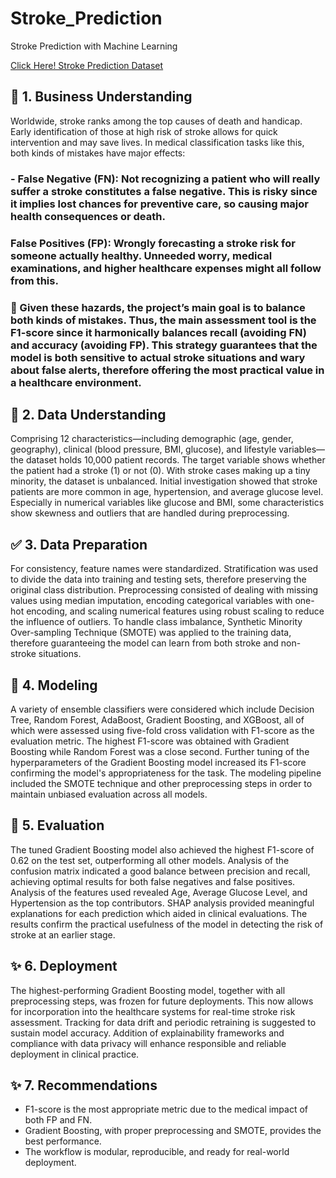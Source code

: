 # Stroke_Prediction
Stroke Prediction with Machine Learning

[Click Here! Stroke Prediction Dataset](https://www.kaggle.com/datasets/fedesoriano/stroke-prediction-dataset)


## 🔎 1. Business Understanding
Worldwide, stroke ranks among the top causes of death and handicap. Early identification of those at high risk of stroke allows for quick intervention and may save lives. In medical classification tasks like this, both kinds of mistakes have major effects:

### - False Negative (FN): Not recognizing a patient who will really suffer a stroke constitutes a false negative. This is risky since it implies lost chances for preventive care, so causing major health consequences or death.

### False Positives (FP): Wrongly forecasting a stroke risk for someone actually healthy. Unneeded worry, medical examinations, and higher healthcare expenses might all follow from this.

### 🎯 Given these hazards, the project’s main goal is to balance both kinds of mistakes. Thus, the main assessment tool is the F1-score since it harmonically balances recall (avoiding FN) and accuracy (avoiding FP). This strategy guarantees that the model is both sensitive to actual stroke situations and wary about false alerts, therefore offering the most practical value in a healthcare environment.

## 🔎 2. Data Understanding
Comprising 12 characteristics—including demographic (age, gender, geography), clinical (blood pressure, BMI, glucose), and lifestyle variables—the dataset holds 10,000 patient records. The target variable shows whether the patient had a stroke (1) or not (0). With stroke cases making up a tiny minority, the dataset is unbalanced. Initial investigation showed that stroke patients are more common in age, hypertension, and average glucose level. Especially in numerical variables like glucose and BMI, some characteristics show skewness and outliers that are handled during preprocessing.

## ✅ 3. Data Preparation
For consistency, feature names were standardized. Stratification was used to divide the data into training and testing sets, therefore preserving the original class distribution. Preprocessing consisted of dealing with missing values using median imputation, encoding categorical variables with one-hot encoding, and scaling numerical features using robust scaling to reduce the influence of outliers. To handle class imbalance, Synthetic Minority Over-sampling Technique (SMOTE) was applied to the training data, therefore guaranteeing the model can learn from both stroke and non-stroke situations.

## 🤖 4. Modeling

A variety of ensemble classifiers were considered which include Decision Tree, Random Forest, AdaBoost, Gradient Boosting, and XGBoost, all of which were assessed using five-fold cross validation with F1-score as the evaluation metric. The highest F1-score was obtained with Gradient Boosting while Random Forest was a close second. Further tuning of the hyperparameters of the Gradient Boosting model increased its F1-score confirming the model's appropriateness for the task. The modeling pipeline included the SMOTE technique and other preprocessing steps in order to maintain unbiased evaluation across all models. 

## 🔎 5. Evaluation  

The tuned Gradient Boosting model also achieved the highest F1-score of 0.62 on the test set, outperforming all other models. Analysis of the confusion matrix indicated a good balance between precision and recall, achieving optimal results for both false negatives and false positives. Analysis of the features used revealed Age, Average Glucose Level, and Hypertension as the top contributors. SHAP analysis provided meaningful explanations for each prediction which aided in clinical evaluations. The results confirm the practical usefulness of the model in detecting the risk of stroke at an earlier stage.

## ✨ 6. Deployment  

The highest-performing Gradient Boosting model, together with all preprocessing steps, was frozen for future deployments. This now allows for incorporation into the healthcare systems for real-time stroke risk assessment. Tracking for data drift and periodic retraining is suggested to sustain model accuracy. Addition of explainability frameworks and compliance with data privacy will enhance responsible and reliable deployment in clinical practice.

## ✨ 7. Recommendations

- F1-score is the most appropriate metric due to the medical impact of both FP and FN.
- Gradient Boosting, with proper preprocessing and SMOTE, provides the best performance.
- The workflow is modular, reproducible, and ready for real-world deployment.



